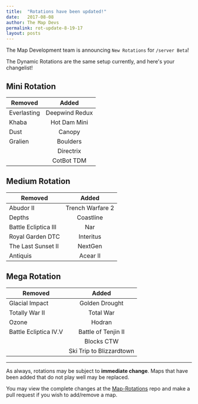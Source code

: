 ```yaml
---
title:  "Rotations have been updated!"
date:   2017-08-08
author: The Map Devs
permalink: rot-update-8-19-17
layout: posts
---
```


The Map Development team is announcing `New Rotations` for `/server Beta`! 

The Dynamic Rotations are the same setup currently, and here's your changelist!

Mini Rotation
-

| Removed     |     Added      |
|-------------|:--------------:|
| Everlasting | Deepwind Redux |
| Khaba       | Hot Dam Mini   |
| Dust        | Canopy         |
| Gralien     | Boulders       |
|             | Directrix      |
|             | CotBot TDM     |

Medium Rotation
-

| Removed              |      Added       |
|----------------------|:----------------:|
| Abudor II            | Trench Warfare 2 |
| Depths               | Coastline        |
| Battle Ecliptica III | Nar              |
| Royal Garden DTC     | Interitus        |
| The Last Sunset II   | NextGen          |
| Antiquis             | Acear II         |

Mega Rotation
-

| Removed               |          Added           |
|-----------------------|:------------------------:|
| Glacial Impact        | Golden Drought           |
| Totally War II        | Total War                |
| Ozone                 | Hodran                   |
| Battle Ecliptica IV.V | Battle of Tenjin II      |
|                       | Blocks CTW               |
|                       | Ski Trip to Blizzardtown |

---

As always, rotations may be subject to **immediate change**. Maps that have been added that do not play well may be replaced.

You may view the complete changes at the [Map-Rotations](https://github.com/stratusnetwork/map-rotations) repo and make a pull request if you wish to add/remove a map.
